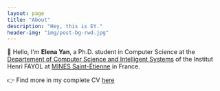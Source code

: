 ```yaml
---
layout: page
title: "About"
description: "Hey, this is EY."
header-img: "img/post-bg-rwd.jpg"
---
```


👋 Hello, I'm **Elena Yan**, a Ph.D. student in Computer Science at the [Departement of Computer Science and Intelligent Systems]("https://www.mines-stetienne.fr/recherche/centres-et-departements/departement-informatique-et-systemes-intelligents/") of the Institut Henri FAYOL at [MINES Saint-Étienne]("https://www.mines-stetienne.fr/en/) in France.


👉 Find more in my complete CV [here](../../../../assets/yan_elena_cv_full.pdf)